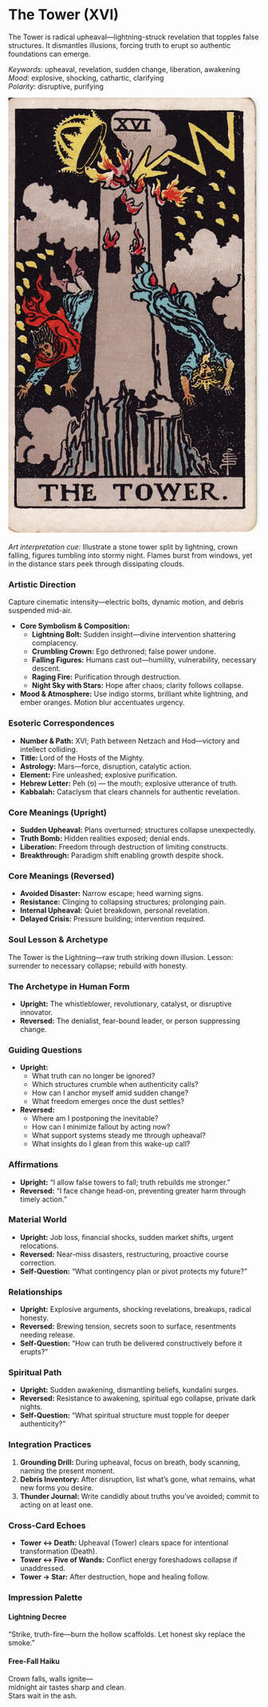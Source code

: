 # The Tower (XVI)

The Tower is radical upheaval—lightning-struck revelation that topples false structures. It dismantles illusions, forcing truth to erupt so authentic foundations can emerge.

*Keywords:* upheaval, revelation, sudden change, liberation, awakening  
*Mood:* explosive, shocking, cathartic, clarifying  
*Polarity:* disruptive, purifying

![The Tower](16_tower.jpg)

*Art interpretation cue:* Illustrate a stone tower split by lightning, crown falling, figures tumbling into stormy night. Flames burst from windows, yet in the distance stars peek through dissipating clouds.

### Artistic Direction

Capture cinematic intensity—electric bolts, dynamic motion, and debris suspended mid-air.

*   **Core Symbolism & Composition:**
    *   **Lightning Bolt:** Sudden insight—divine intervention shattering complacency.  
    *   **Crumbling Crown:** Ego dethroned; false power undone.  
    *   **Falling Figures:** Humans cast out—humility, vulnerability, necessary descent.  
    *   **Raging Fire:** Purification through destruction.  
    *   **Night Sky with Stars:** Hope after chaos; clarity follows collapse.
*   **Mood & Atmosphere:**
    Use indigo storms, brilliant white lightning, and ember oranges. Motion blur accentuates urgency.

### Esoteric Correspondences

*   **Number & Path:** XVI; Path between Netzach and Hod—victory and intellect colliding.  
*   **Title:** Lord of the Hosts of the Mighty.  
*   **Astrology:** Mars—force, disruption, catalytic action.  
*   **Element:** Fire unleashed; explosive purification.  
*   **Hebrew Letter:** Peh (פ) — the mouth; explosive utterance of truth.  
*   **Kabbalah:** Cataclysm that clears channels for authentic revelation.

### Core Meanings (Upright)

*   **Sudden Upheaval:** Plans overturned; structures collapse unexpectedly.  
*   **Truth Bomb:** Hidden realities exposed; denial ends.  
*   **Liberation:** Freedom through destruction of limiting constructs.  
*   **Breakthrough:** Paradigm shift enabling growth despite shock.

### Core Meanings (Reversed)

*   **Avoided Disaster:** Narrow escape; heed warning signs.  
*   **Resistance:** Clinging to collapsing structures; prolonging pain.  
*   **Internal Upheaval:** Quiet breakdown, personal revelation.  
*   **Delayed Crisis:** Pressure building; intervention required.

### Soul Lesson & Archetype

The Tower is the Lightning—raw truth striking down illusion. Lesson: surrender to necessary collapse; rebuild with honesty.

### The Archetype in Human Form

*   **Upright:** The whistleblower, revolutionary, catalyst, or disruptive innovator.  
*   **Reversed:** The denialist, fear-bound leader, or person suppressing change.

### Guiding Questions

*   **Upright:**
    *   What truth can no longer be ignored?  
    *   Which structures crumble when authenticity calls?  
    *   How can I anchor myself amid sudden change?  
    *   What freedom emerges once the dust settles?
*   **Reversed:**
    *   Where am I postponing the inevitable?  
    *   How can I minimize fallout by acting now?  
    *   What support systems steady me through upheaval?  
    *   What insights do I glean from this wake-up call?

### Affirmations

*   **Upright:** “I allow false towers to fall; truth rebuilds me stronger.”  
*   **Reversed:** “I face change head-on, preventing greater harm through timely action.”

### Material World

*   **Upright:** Job loss, financial shocks, sudden market shifts, urgent relocations.  
*   **Reversed:** Near-miss disasters, restructuring, proactive course correction.  
*   **Self-Question:** “What contingency plan or pivot protects my future?”

### Relationships

*   **Upright:** Explosive arguments, shocking revelations, breakups, radical honesty.  
*   **Reversed:** Brewing tension, secrets soon to surface, resentments needing release.  
*   **Self-Question:** “How can truth be delivered constructively before it erupts?”

### Spiritual Path

*   **Upright:** Sudden awakening, dismantling beliefs, kundalini surges.  
*   **Reversed:** Resistance to awakening, spiritual ego collapse, private dark nights.  
*   **Self-Question:** “What spiritual structure must topple for deeper authenticity?”

### Integration Practices

1.  **Grounding Drill:** During upheaval, focus on breath, body scanning, naming the present moment.  
2.  **Debris Inventory:** After disruption, list what’s gone, what remains, what new forms you desire.  
3.  **Thunder Journal:** Write candidly about truths you’ve avoided; commit to acting on at least one.

### Cross-Card Echoes

*   **Tower ↔ Death:** Upheaval (Tower) clears space for intentional transformation (Death).  
*   **Tower ↔ Five of Wands:** Conflict energy foreshadows collapse if unaddressed.  
*   **Tower → Star:** After destruction, hope and healing follow.

### Impression Palette

#### Lightning Decree

“Strike, truth-fire—burn the hollow scaffolds. Let honest sky replace the smoke.”

#### Free-Fall Haiku

Crown falls, walls ignite—  
midnight air tastes sharp and clean.  
Stars wait in the ash.

